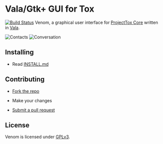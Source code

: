 # Vala/Gtk+ GUI for Tox
[![Build Status](https://travis-ci.org/naxuroqa/Venom.png?branch=master)](https://travis-ci.org/naxuroqa/Venom)
Venom, a graphical user interface for [ProjectTox Core](https://github.com/irungentoo/ProjectTox-Core) written in [Vala](https://wiki.gnome.org/Vala).

![Contacts](https://raw.github.com/naxuroqa/Venom/master/screenshots/contacts.png)
![Conversation](https://raw.github.com/naxuroqa/Venom/master/screenshots/conversation.png)

## Installing

* Read [INSTALL.md](INSTALL.md)

## Contributing

* [Fork the repo](https://help.github.com/articles/fork-a-repo)

* Make your changes

* [Submit a pull request](https://help.github.com/articles/using-pull-requests)

## License

Venom is licensed under [GPLv3](COPYING).
